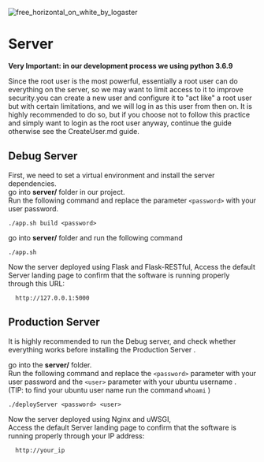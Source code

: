 ![free_horizontal_on_white_by_logaster](https://user-images.githubusercontent.com/44754325/78273213-36a98b80-7517-11ea-8f8e-fb9b8e569988.png)


# Server 

**Very Important: in our development process we using python 3.6.9**

Since the root user is the most powerful, essentially a root user can do everything on the server, so we may want to limit access to it to improve security.you can create a new user and configure it to "act like" a root user but with certain limitations, and we will log in as this user from then on. It is highly recommended to do so, but if you choose not to follow this practice and simply want to login as the root user anyway, continue the guide otherwise see the CreateUser.md guide.


## Debug Server  

First, we need to set a virtual environment and install the server dependencies.                            
go into **server/** folder in our project.  
Run the following command and replace the parameter `` <password> ``  with your user password.

```
./app.sh build <password>
```

go into **server/** folder 
and run the following command

```
./app.sh
```
Now the server deployed using Flask and Flask-RESTful, Access the default Server landing page to confirm that the software is running properly through this URL:

```
  http://127.0.0.1:5000
```
## Production Server 

It is highly recommended to run the Debug server, and check whether everything works before installing the Production Server . 

go into the **server/** folder.                                             
Run the following command and replace the `` <password> `` parameter with your user password and the  ``` <user> ```  parameter with your ubuntu username .  
(TIP: to find your ubuntu user name run the command  ``whoami``  )

```
./deployServer <password> <user>
```
Now the server deployed using Nginx and uWSGI,  
Access the default Server landing page to confirm that the software is running properly through your IP address:

```
  http://your_ip
```

